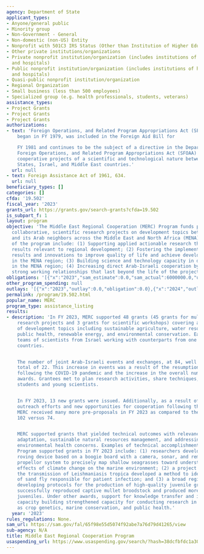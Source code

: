 ```yaml
---
agency: Department of State
applicant_types:
- Anyone/general public
- Minority group
- Non-Government - General
- Non-domestic (non-US) Entity
- Nonprofit with 501C3 IRS Status (Other than Institution of Higher Education)
- Other private institutions/organizations
- Private nonprofit institution/organization (includes institutions of higher education
  and hospitals)
- Public nonprofit institution/organization (includes institutions of higher education
  and hospitals)
- Quasi-public nonprofit institution/organization
- Regional Organization
- Small business (less than 500 employees)
- Specialized group (e.g. health professionals, students, veterans)
assistance_types:
- Project Grants
- Project Grants
- Project Grants
authorizations:
- text: 'Foreign Operations, and Related Program Appropriations Act (SFOAA), The program
    began in FY 1979, was included in the Foreign Aid Bill for

    FY 1981 and continues to be the subject of a directive in the Department of State,
    Foreign Operations, and Related Program Appropriations Act (SFOAA) to support
    cooperative projects of a scientific and technological nature between the United
    States, Israel, and Middle East countries.'
  url: null
- text: Foreign Assistance Act of 1961, 634.
  url: null
beneficiary_types: []
categories: []
cfda: '19.502'
fiscal_year: '2023'
grants_url: https://grants.gov/search-grants?cfda=19.502
is_subpart_f: 1
layout: program
objective: 'The Middle East Regional Cooperation (MERC) Program funds peer-reviewed,
  collaborative, scientific research projects on development topics between Israel
  and its Arab neighbors across the Middle East and North Africa (MENA) region. Objectives
  of the program include: (1) Supporting applied actionable research that generates
  results relevant to regional development; (2) Fostering the implementation of research
  results and innovations to improve quality of life and achieve development impact
  in the MENA region; (3) Building science and technology capacity in developing countries
  in the MENA region; (4) Increasing direct Arab-Israeli cooperation by establishing
  strong working relationships that last beyond the life of the project.'
obligations: '[{"x":"2023","sam_estimate":0.0,"sam_actual":6000000.0,"usa_spending_actual":0.0},{"x":"2024","sam_estimate":0.0,"sam_actual":8500000.0,"usa_spending_actual":0.0},{"x":"2025","sam_estimate":0.0,"sam_actual":0.0,"usa_spending_actual":0.0}]'
other_program_spending: null
outlays: '[{"x":"2023","outlay":0.0,"obligation":0.0},{"x":"2024","outlay":0.0,"obligation":0.0},{"x":"2025","outlay":0.0,"obligation":0.0}]'
permalink: /program/19.502.html
popular_name: MERC
program_type: assistance_listing
results:
- description: 'In FY 2023, MERC supported 48 grants (45 grants for multi-year applied
    research projects and 3 grants for scientific workshops) covering a wide range
    of development topics including sustainable agriculture, water resources management,
    public health, renewable energy, and environmental conservation. Each grant included
    teams of scientists from Israel working with counterparts from one or more MENA-region
    countries.


    The number of joint Arab-Israeli events and exchanges, at 84, well exceeded FY22’s
    total of 22. This increase in events was a result of the resumption of travel
    following the COVID-19 pandemic and the increase in the overall number of active
    awards. Grantees met to plan research activities, share techniques, and train
    students and young scientists.


    In FY 2023, 13 new grants were issued. Additionally, as a result of increased
    outreach efforts and new opportunities for cooperation following the Abraham Accords,
    MERC received many more pre-proposals in FY 2023 as compared to the previous year,
    102 versus 74.


    MERC supported grants that yielded technical outcomes with relevance to climate
    adaptation, sustainable natural resources management, and addressing public and
    environmental health concerns. Examples of technical accomplishments under MERC
    Program supported grants in FY 2023 include: (1) researchers developed a low-cost
    roving device based on a boogie board with a camera, sonar, and remotely-controlled
    propellor system to precisely map shallow seagrasses toward understanding the
    effects of climate change on the marine environment; (2) a project team studying
    the transmission of Leishmaniasis tropica developed a method to identify the species
    of sand fly responsible for patient infection; and (3) a broad regional consortium
    developing protocols for the production of high-quality juvenile gray mullet fish
    successfully reproduced captive mullet broodstock and produced more than 200,000
    juveniles. Under other awards, support for knowledge transfer and institutional
    capacity building strengthened capacity for conducting research in areas such
    as crop genetics, marine conservation, and public health.'
  year: '2023'
rules_regulations: None.
sam_url: https://sam.gov/fal/65f98e55d5074f92abe7a76d79d41265/view
sub-agency: N/A
title: Middle East Regional Cooperation Program
usaspending_url: https://www.usaspending.gov/search/?hash=38dcfbfdc1a3023b7c15ae675165418c
---
```

